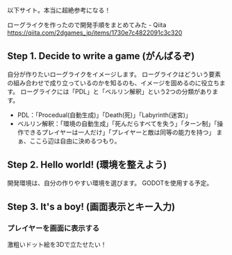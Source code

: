 以下サイト。本当に超絶参考になる！

ローグライクを作ったので開発手順をまとめてみた - Qiita
https://qiita.com/2dgames_jp/items/1730e7c4822091c3c320

## Step 1. Decide to write a game (がんばるぞ)

自分が作りたいローグライクをイメージします。
ローグライクはどういう要素の組み合わせで成り立っているのかを知るのも、イメージを固めるのに役立ちます。
ローグライクには「PDL」と「ベルリン解釈」という2つの分類があります。
- PDL：「Procedual(自動生成)」「Death(死)」「Labyrinth(迷宮)」
- ベルリン解釈：「環境の自動生成」「死んだらすべてを失う」「ターン制」「操作できるプレイヤーは一人だけ」「プレイヤーと敵は同等の能力を持つ」
まぁ、ここら辺は自由に決めるつもり。

## Step 2. Hello world! (環境を整えよう)

開発環境は、自分の作りやすい環境を選びます。
GODOTを使用する予定。

## Step 3. It's a boy! (画面表示とキー入力)

### プレイヤーを画面に表示する
激粗いドット絵を3Dで立たせたい！




